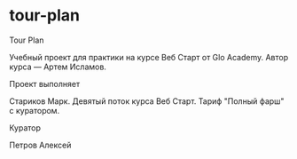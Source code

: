 # tour-plan

Tour Plan

Учебный проект для практики на курсе Веб Старт от Glo Academy. Автор курса — Артем Исламов.


Проект выполняет

Стариков Марк. Девятый поток курса Веб Старт. Тариф "Полный фарш" с куратором.


Куратор

Петров Алексей
